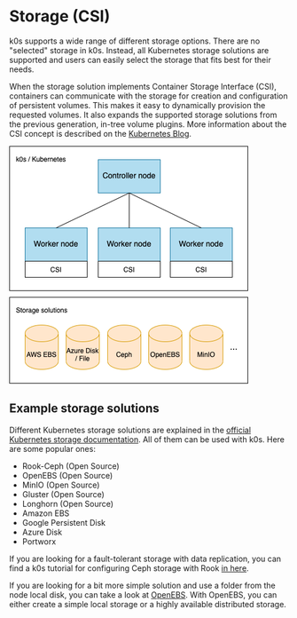 # Storage (CSI)

k0s supports a wide range of different storage options. There are no "selected" storage in k0s. Instead, all Kubernetes storage solutions are supported and users can easily select the storage that fits best for their needs.

When the storage solution implements Container Storage Interface (CSI), containers can communicate with the storage for creation and configuration of persistent volumes. This makes it easy to dynamically provision the requested volumes. It also expands the supported storage solutions from the previous generation, in-tree volume plugins. More information about the CSI concept is described on the [Kubernetes Blog](https://kubernetes.io/blog/2019/01/15/container-storage-interface-ga/).

![k0s storage](img/k0s_storage.png)

## Example storage solutions

Different Kubernetes storage solutions are explained in the [official Kubernetes storage documentation](https://kubernetes.io/docs/concepts/storage/volumes/). All of them can be used with k0s. Here are some popular ones:

- Rook-Ceph (Open Source)
- OpenEBS (Open Source)
- MinIO (Open Source)
- Gluster (Open Source)
- Longhorn (Open Source)
- Amazon EBS
- Google Persistent Disk
- Azure Disk
- Portworx

If you are looking for a fault-tolerant storage with data replication, you can find a k0s tutorial for configuring Ceph storage with Rook [in here](examples/rook-ceph.md).

If you are looking for a bit more simple solution and use a folder from the node local disk, you can take a look at [OpenEBS](https://docs.openebs.io/docs/next/uglocalpv-hostpath.html). With OpenEBS, you can either create a simple local storage or a highly available distributed storage.
